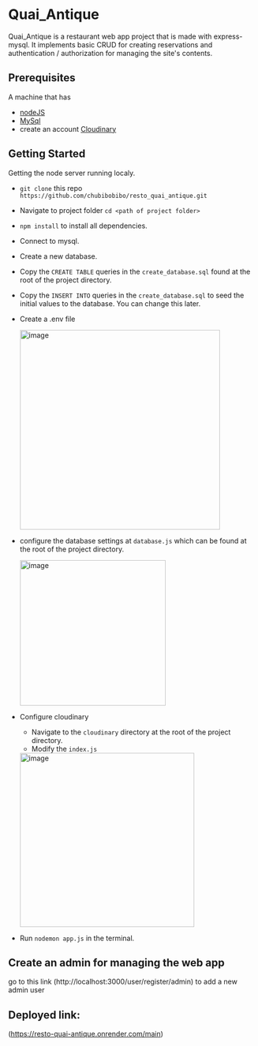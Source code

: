 # Quai_Antique

Quai_Antique is a restaurant web app project that is made with express-mysql. It implements basic CRUD for creating reservations and authentication / authorization for managing the site's contents.

## Prerequisites
A machine that has
- [nodeJS](https://nodejs.org/en)
- [MySql](https://dev.mysql.com/downloads/installer/)
- create an account [Cloudinary](https://cloudinary.com/users/register_free)

## Getting Started

Getting the node server running localy.
- `git clone` this repo `https://github.com/chubibobibo/resto_quai_antique.git`
- Navigate to project folder `cd <path of project folder>`
- `npm install` to install all dependencies.
- Connect to mysql.
- Create a new database.
- Copy the `CREATE TABLE` queries in the `create_database.sql` found at the root of the project directory.
- Copy the `INSERT INTO` queries in the `create_database.sql` to seed the initial values to the database. You can change this later.
- Create a .env file

    <img width="405" alt="image" src="https://user-images.githubusercontent.com/105818713/235437065-42613c24-91bd-4aee-a29c-ed3d125f7903.png">

- configure the database settings at `database.js` which can be found at the root of the project directory.

    <img width="295" alt="image" src="https://user-images.githubusercontent.com/105818713/235437270-c49f55ef-e8ff-445e-9b37-c00d1273fa6c.png">



- Configure cloudinary
  - Navigate to the `cloudinary` directory at the root of the project directory.
  - Modify the `index.js`
  
  <img width="353" alt="image" src="https://user-images.githubusercontent.com/105818713/235437320-f544a1a6-6c42-4bac-88e0-b9bcd6dcf748.png">


      
- Run `nodemon app.js` in the terminal.

## Create an admin for managing the web app
go to this link (http://localhost:3000/user/register/admin) to add a new admin user

## Deployed link: 
(https://resto-quai-antique.onrender.com/main)
